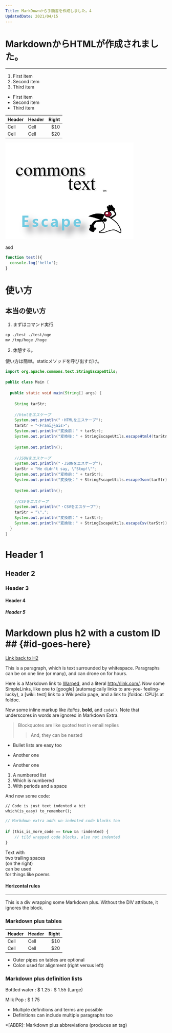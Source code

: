 ```yaml
---
Title: MarkDownから手順書を作成しました。4
UpdatedDate: 2021/04/15
---
```


# MarkdownからHTMLが作成されました。
* * *

1. First item
2. Second item
3. Third item


- First item
- Second item
- Third item

| Header | Header | Right  |
| ------ | ------ | -----: |
|  Cell  |  Cell  |   $10  |
|  Cell  |  Cell  |   $20  |

![エビフライトライアングル](ea60f30b.png "MarkdownからHTMLが作成されました。")

asd
```javascript:hogehoge.js
function test(){
  console.log('hello');
}
```
# 使い方
## 本当の使い方

1. まずはコマンド実行

```dos
cp ./test ./test/oge
mv /tmp/hoge /hoge
```

2. 休憩する。

使い方は簡単。staticメソッドを呼び出すだけ。

```java
import org.apache.commons.text.StringEscapeUtils;

public class Main {

  public static void main(String[] args) {
    
    String tarStr;
    
    //htmlをエスケープ
    System.out.println("・HTMLをエスケープ");
    tarStr = "<Franï¿½ais>";
    System.out.println("変換前：" + tarStr);
    System.out.println("変換後：" + StringEscapeUtils.escapeHtml4(tarStr));
    
    System.out.println();
    
    //JSONをエスケープ
    System.out.println("・JSONをエスケープ");
    tarStr = "He didn't say, \"Stop!\"";
    System.out.println("変換前：" + tarStr);
    System.out.println("変換後：" + StringEscapeUtils.escapeJson(tarStr));
    
    System.out.println();
    
    //CSVをエスケープ
    System.out.println("・CSVをエスケープ");
    tarStr = "\",";
    System.out.println("変換前：" + tarStr);
    System.out.println("変換後：" + StringEscapeUtils.escapeCsv(tarStr));
  }
}
```
# Header 1
## Header 2
### Header 3
#### Header 4
##### Header 5

# Markdown plus h2 with a custom ID ##         {#id-goes-here}
[Link back to H2](#id-goes-here)

This is a paragraph, which is text surrounded by whitespace. Paragraphs can be on one 
line (or many), and can drone on for hours.  

Here is a Markdown link to [Warped](https://warpedvisions.org), and a literal <http://link.com/>. 
Now some SimpleLinks, like one to [google] (automagically links to are-you-
feeling-lucky), a [wiki: test] link to a Wikipedia page, and a link to 
[foldoc: CPU]s at foldoc.  

Now some inline markup like _italics_,  **bold**, and `code()`. Note that underscores in 
words are ignored in Markdown Extra.

> Blockquotes are like quoted text in email replies
>> And, they can be nested

* Bullet lists are easy too
- Another one
+ Another one

1. A numbered list
2. Which is numbered
3. With periods and a space

And now some code:

    // Code is just text indented a bit
    which(is_easy) to_remember();

```javascript
// Markdown extra adds un-indented code blocks too

if (this_is_more_code == true && !indented) {
    // tild wrapped code blocks, also not indented
}
```

Text with  
two trailing spaces  
(on the right)  
can be used  
for things like poems  

#### Horizontal rules

--------------------------

This is a div wrapping some Markdown plus.  Without the DIV attribute, it ignores the 
block. 


### Markdown plus tables ##

| Header | Header | Right  |
| ------ | ------ | -----: |
|  Cell  |  Cell  |   $10  |
|  Cell  |  Cell  |   $20  |

* Outer pipes on tables are optional
* Colon used for alignment (right versus left)

### Markdown plus definition lists ##

Bottled water
: $ 1.25
: $ 1.55 (Large)

Milk
Pop
: $ 1.75

* Multiple definitions and terms are possible
* Definitions can include multiple paragraphs too

*[ABBR]: Markdown plus abbreviations (produces an <abbr> tag)